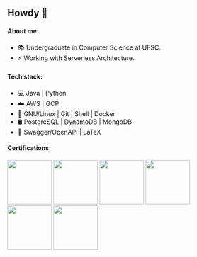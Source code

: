 ## Howdy :metal:

#### About me:
- 📚 Undergraduate in Computer Science at UFSC.
- ⚡ Working with Serverless Architecture.

#### Tech stack:
- 💻 Java | Python
- ☁️ AWS | GCP
- 🧰 GNU/Linux | Git | Shell | Docker 
- 🛢 PostgreSQL | DynamoDB | MongoDB
- 📝 Swagger/OpenAPI | LaTeX

#### Certifications:

<a href="https://www.credential.net/44154905-e5cc-4176-8da2-3dc204d236d9"> <img src="https://templates.images.credential.net/16087222034725352720735519180699.png"       width="100px" /></a> <a href="https://www.credly.com/badges/0c776a31-3db6-40fd-9869-5d74071c76a8"> <img src="https://images.credly.com/size/340x340/images/1e1e332c-cbe5-4358-9491-748cc5c5d15f/image.png"       width="100px" /></a><a href="https://www.credly.com/badges/d2d52ada-b555-441c-b9ef-7b3067b8a0ee/public_url"> <img src="https://images.credly.com/images/e07c6cc4-b737-4d7e-8ce8-66b6b7a60367/image.png"       width="100px"/></a> <a href="https://www.credly.com/badges/38e28863-28d3-48a0-b10f-308ab3d1efb2/public_url"> <img src="https://images.credly.com/images/519a6dba-f145-4c1a-85a2-1d173d6898d9/image.png"       width="100px" /></a> 
<a href="https://www.credly.com/badges/40b1d1af-96ff-494a-95a7-2fc901b3813a"> <img src="https://images.credly.com/size/340x340/images/b870667f-00a3-48d7-b988-9c02b441b883/image.png"       width="100px" /></a> <a href="https://www.credly.com/badges/19f5eda7-12b3-413c-be5a-83b9e6b10d69"> <img src="https://images.credly.com/size/340x340/images/b8766b97-8362-4948-a08c-d4fbd2cda57c/image.png"       width="100px" /></a>  



<!-- <a href="https://www.credly.com/badges/d2d52ada-b555-441c-b9ef-7b3067b8a0ee/public_url"> <img src="https://images.credly.com/size/200x200/images/e07c6cc4-b737-4d7e-8ce8-66b6b7a60367/image.png"/></a> <a href="https://www.credly.com/badges/38e28863-28d3-48a0-b10f-308ab3d1efb2/public_url"> <img src="https://images.credly.com/size/200x200/images/519a6dba-f145-4c1a-85a2-1d173d6898d9/image.png"/></a>   -->
